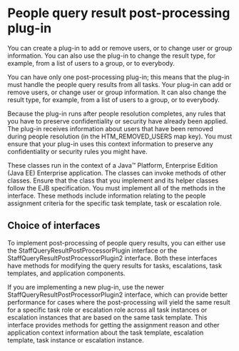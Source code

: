 <!-- image -->

# People query result post-processing plug-in

You can create a plug-in to add or remove users, or to change user
or group information. You can also use the plug-in to change the result
type, for example, from a list of users to a group, or to everybody.

You can have only one post-processing plug-in; this means that
the plug-in must handle the people query results from all tasks. Your
plug-in can add or remove users, or change user or group information.
It can also change the result type, for example, from a list of users
to a group, or to everybody.

Because the plug-in runs after people resolution completes, any
rules that you have to preserve confidentiality or security have already
been applied. The plug-in receives information about users that have
been removed during people resolution (in the HTM\_REMOVED\_USERS map
key). You must ensure that your plug-in uses this context information
to preserve any confidentiality or security rules you might have.

These classes run in the context of a Java™ Platform, Enterprise Edition (Java EE) Enterprise application. The classes can invoke methods
of other classes. Ensure that the class that you implement and its
helper classes follow the EJB specification. You must implement all
of the methods in the interface. These methods include information
relating to the people assignment criteria for the specific task template,
task or escalation role.

## Choice of interfaces

To implement post-processing
of people query results, you can either use the StaffQueryResultPostProcessorPlugin interface or the StaffQueryResultPostProcessorPlugin2 interface. Both these interfaces have methods for modifying the
query results for tasks, escalations, task templates, and application
components.

If you are implementing a new plug-in, use the
newer StaffQueryResultPostProcessorPlugin2 interface,
which can provide better performance for cases where the post-processing
will yield the same result for a specific task role or escalation
role across all task instances or escalation instances that are based
on the same task template. This interface provides methods for getting
the assignment reason and other application context information about
the task template, escalation template, task instance or escalation
instance.